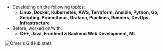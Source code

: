 - Developing on the following topics:
  - **Linux, Docker, Kubernetes, AWS, Terraform, Ansible, Python, Go, Scripting, Prometheus, Grafana, Pipelines, Runners, DevOps, Infrastructure**
- Before, worked on/with:
  - **C++, Java, Frontend & Backend Web Development, ML**
    
![Ömer's GitHub stats](https://github-readme-stats.vercel.app/api?username=omerbsezer&show_icons=true&theme=transparent)
